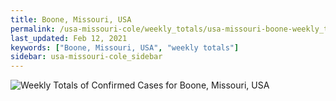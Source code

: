 ```yaml
---
title: Boone, Missouri, USA
permalink: /usa-missouri-cole/weekly_totals/usa-missouri-boone-weekly_totals.html
last_updated: Feb 12, 2021
keywords: ["Boone, Missouri, USA", "weekly totals"]
sidebar: usa-missouri-cole_sidebar
---
```


![Weekly Totals of Confirmed Cases for Boone, Missouri, USA](/covid_tracker/images/graphs/usa-missouri-boone-weekly_totals_graph.png)
